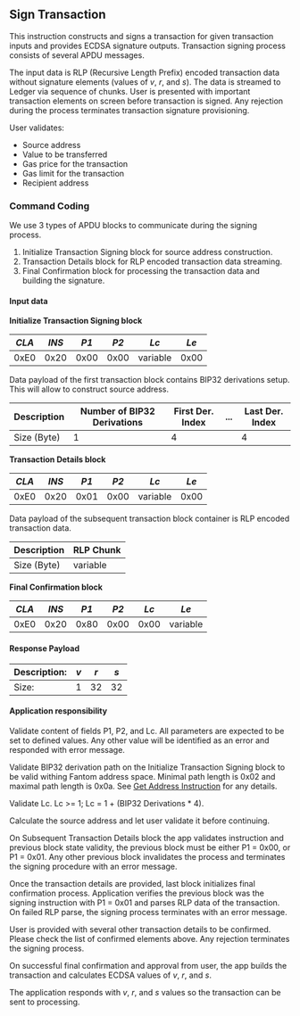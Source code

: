 ## Sign Transaction

This instruction constructs and signs a transaction for given transaction inputs and provides ECDSA signature outputs.
Transaction signing process consists of several APDU messages.

The input data is RLP (Recursive Length Prefix) encoded transaction data without signature elements 
(values of *v*, *r*, and *s*). The data is streamed to Ledger via sequence of chunks. User is presented
with important transaction elements on screen before transaction is signed. Any rejection during the
process terminates transaction signature provisioning.

User validates:
- Source address
- Value to be transferred
- Gas price for the transaction
- Gas limit for the transaction
- Recipient address

### Command Coding

We use 3 types of APDU blocks to communicate during the signing process.
1) Initialize Transaction Signing block for source address construction.
2) Transaction Details block for RLP encoded transaction data streaming.
3) Final Confirmation block for processing the transaction data and building the signature.

#### Input data

**Initialize Transaction Signing block**
 
| *CLA* | *INS* | *P1* | *P2* |   *Lc*   |   *Le*   |
|-------|-------|------|------|----------|----------|
|  0xE0 |  0x20 | 0x00 | 0x00 | variable |   0x00   |

Data payload of the first transaction block contains BIP32 derivations setup. This will allow to construct source
address.

| Description | Number of BIP32 Derivations | First Der. Index | ... | Last Der. Index | 
|-------------|-----------------------------|------------------|-----|-----------------|
| Size (Byte) |    1                        |        4         |     |       4         |

**Transaction Details block**

| *CLA* | *INS* | *P1* | *P2* |   *Lc*   |   *Le*   |
|-------|-------|------|------|----------|----------|
|  0xE0 |  0x20 | 0x01 | 0x00 | variable |   0x00   |

Data payload of the subsequent transaction block container is RLP encoded transaction data.

| Description |  RLP Chunk  | 
|-------------|-------------|
| Size (Byte) |   variable  |

**Final Confirmation block**

| *CLA* | *INS* | *P1* | *P2* | *Lc* |   *Le*   |
|-------|-------|------|------|------|----------|
|  0xE0 |  0x20 | 0x80 | 0x00 | 0x00 | variable |

#### Response Payload

|Description: |  *v*  |  *r*  |  *s*  |
|-------------|-------|-------|-------|
|Size:        |   1   |   32  |   32  |

#### Application responsibility

Validate content of fields P1, P2, and Lc. All parameters are expected
to be set to defined values. Any other value will be identified
as an error and responded with error message.

Validate BIP32 derivation path on the Initialize Transaction Signing block 
to be valid withing Fantom address space. Minimal path length is 0x02 
and maximal path length is 0x0a. See [Get Address Instruction](cmd_get_address.md) for
any details.

Validate Lc. Lc >= 1; Lc = 1 + (BIP32 Derivations * 4).
 
Calculate the source address and let user validate it before continuing.

On Subsequent Transaction Details block the app validates instruction and previous 
block state validity, the previous block must be either P1 = 0x00, or P1 = 0x01. Any other
previous block invalidates the process and terminates the signing procedure with 
an error message.

Once the transaction details are provided, last block initializes final confirmation process. 
Application verifies the previous block was the signing instruction with P1 = 0x01 and parses
RLP data of the transaction. On failed RLP parse, the signing process terminates with an error message.

User is provided with several other transaction details to be confirmed. Please check the list of confirmed elements
above. Any rejection terminates the signing process.

On successful final confirmation and approval from user, 
the app builds the transaction and calculates ECDSA values of *v*, *r*, and *s*.

The application responds with *v*, *r*, and *s* values so the transaction can be sent to processing.

